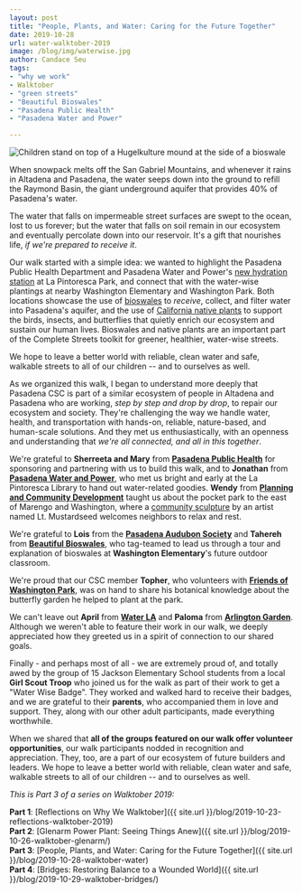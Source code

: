 ```yaml
---
layout: post
title: "People, Plants, and Water: Caring for the Future Together"
date: 2019-10-28
url: water-walktober-2019
image: /blog/img/waterwise.jpg
author: Candace Seu
tags:
- "why we work"
- Walktober
- "green streets"
- "Beautiful Bioswales"
- "Pasadena Public Health"
- "Pasadena Water and Power"

---
```

<img class="img-fluid" alt="Children stand on top of a Hugelkulture mound at the side of a bioswale" src="{{ site.url }}/blog/img/waterwise.jpg" />

When snowpack melts off the San Gabriel Mountains, and whenever it rains in Altadena and Pasadena, the water seeps down into the ground to refill the Raymond Basin, the giant underground aquifer that provides 40% of Pasadena's water. 

The water that falls on impermeable street surfaces are swept to the ocean, lost to us forever; but the water that falls on soil remain in our ecosystem and eventually percolate down into our reservoir. It's a gift that nourishes life, *if we're prepared to receive it*.

Our walk started with a simple idea: we wanted to highlight the Pasadena Public Health Department and Pasadena Water and Power's [new hydration station](https://ww5.cityofpasadena.net/water-and-power/hydration-stations/) at La Pintoresca Park, and connect that with the water-wise plantings at nearby Washington Elementary and Washington Park. Both locations showcase the use of [bioswales](https://nacto.org/publication/urban-street-design-guide/street-design-elements/stormwater-management/bioswales/) to *receive*, collect, and filter water into Pasadena's aquifer, and the use of [California native plants](https://theodorepayne.org/) to support the birds, insects, and butterflies that quietly enrich our ecosystem and sustain our human lives. Bioswales and native plants are an important part of the Complete Streets toolkit for greener, healthier, water-wise streets.

<div class="pulledquote">We hope to leave a better world with reliable, clean water and safe, walkable streets to all of our children -- and to ourselves as well.</div>


As we organized this walk, I began to understand more deeply that Pasadena CSC is part of a similar ecosystem of people in Altadena and Pasadena who are working, *step by step and drop by drop*, to repair our ecosystem and society. They're challenging the way we handle water, health, and transportation with hands-on, reliable, nature-based, and human-scale solutions. And they met us enthusiastically, with an openness and understanding that *we're all connected, and all in this together*.

We're grateful to **Sherreeta and Mary** from **[Pasadena Public Health](https://www.cityofpasadena.net/public-health/)** for sponsoring and partnering with us to build this walk, and to **Jonathan** from **[Pasadena Water and Power](https://ww5.cityofpasadena.net/water-and-power/)**, who met us bright and early at the La Pintoresca Library to hand out water-related goodies. **Wendy** from **[Planning and Community Development](https://ww5.cityofpasadena.net/planning/)** taught us about the pocket park to the east of Marengo and Washington, where a [community sculpture](http://ww2.cityofpasadena.net/arts/artsSearch/artsDetail.asp?id=ART2012-00009) by an artist named Lt. Mustardseed welcomes neighbors to relax and rest.

We're grateful to **Lois** from the **[Pasadena Audubon Society](http://www.pasadenaaudubon.org/)** and **Tahereh** from **[Beautiful Bioswales](http://bioswale.org/)**, who tag-teamed to lead us through a tour and explanation of bioswales at **Washington Elementary**'s future outdoor classroom.

We're proud that our CSC member **Topher**, who volunteers with **[Friends of Washington Park](https://www.facebook.com/WashingtonParkPasadena)**, was on hand to share his botanical knowledge about the butterfly garden he helped to plant at the park.

We can't leave out **April** from **[Water LA](https://www.waterla.org)** and **Paloma** from **[Arlington Garden](https://www.arlingtongardenpasadena.com/)**. Although we weren't able to feature their work in our walk, we deeply appreciated how they greeted us in a spirit of connection to our shared goals.

Finally - and perhaps most of all - we are extremely proud of, and totally awed by the group of 15 Jackson Elementary School students from a local **Girl Scout Troop** who joined us for the walk as part of their work to get a "Water Wise Badge". They worked and walked hard to receive their badges, and we are grateful to their **parents**, who accompanied them in love and support. They, along with our other adult participants, made everything worthwhile.

When we shared that **all of the groups featured on our walk offer volunteer opportunities**, our walk participants nodded in recognition and appreciation. They, too, are a part of our ecosystem of future builders and leaders. We hope to leave a better world with reliable, clean water and safe, walkable streets to all of our children -- and to ourselves as well.

*This is Part 3 of a series on Walktober 2019:*

**Part 1**: [Reflections on Why We Walktober]({{ site.url }}/blog/2019-10-23-reflections-walktober-2019)  
**Part 2**: [Glenarm Power Plant: Seeing Things Anew]({{ site.url }}/blog/2019-10-26-walktober-glenarm/)  
**Part 3**: [People, Plants, and Water: Caring for the Future Together]({{ site.url }}/blog/2019-10-28-walktober-water)  
**Part 4**: [Bridges: Restoring Balance to a Wounded World]({{ site.url }}/blog/2019-10-29-walktober-bridges/)